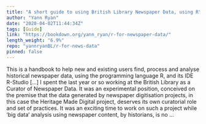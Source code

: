 ```yaml
---
title: "A short guide to using British Library Newspaper Data, using R"
author: "Yann Ryan"
date: "2020-04-02T11:44:34Z"
tags: [Guide]
link: "https://bookdown.org/yann_ryan/r-for-newspaper-data/"
length_weight: "6.9%"
repo: "yannryanBL/r-for-news-data"
pinned: false
---
```


This is a handbook to help new and existing users find, process and analyse historical newspaper data, using the programming language R, and its IDE R-Studio [...] I spent the last year or so working at the British Library as a Curator of Newspaper Data. It was an experimental position, conceived on the premise that the data generated by newspaper digitisation projects, in this case the Heritage Made Digital project, deserves its own curatorial role and set of practices. It was an exciting time to work on such a project while ‘big data’ analysis using newspaper content, by historians, is no ...
